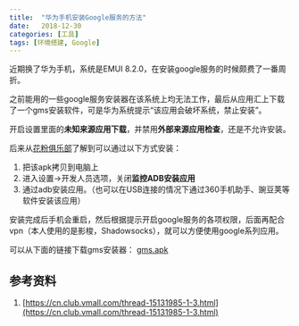 ```yaml
---
title:  "华为手机安装Google服务的方法"  
date:   2018-12-30  
categories: [工具]
tags: [环境搭建, Google]
---
```


近期换了华为手机，系统是EMUI 8.2.0，在安装google服务的时候颇费了一番周折。


之前能用的一些google服务安装器在该系统上均无法工作，最后从应用汇上下载了一个gms安装软件，可是华为系统提示“该应用会破坏系统，禁止安装”。

开启设置里面的**未知来源应用下载**，并禁用**外部来源应用检查**，还是不允许安装。

后来从[花粉俱乐部](https://cn.club.vmall.com/thread-15131985-1-3.html)了解到可以通过以下方式安装：

1. 把该apk拷贝到电脑上
2. 进入设置→开发人员选项，关闭**监控ADB安装应用**
3. 通过adb安装应用。（也可以在USB连接的情况下通过360手机助手、豌豆荚等软件安装该应用）


安装完成后手机会重启，然后根据提示开启google服务的各项权限，后面再配合vpn（本人使用的是影梭，Shadowsocks），就可以方便使用google系列应用。

可以从下面的链接下载gms安装器：
[gms.apk](/2018-12-30-google_service_for_huawei/gms.apk)

## 参考资料 ##
1. [https://cn.club.vmall.com/thread-15131985-1-3.html](https://cn.club.vmall.com/thread-15131985-1-3.html)